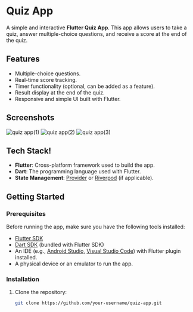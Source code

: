 # Quiz App

A simple and interactive **Flutter Quiz App**. This app allows users to take a quiz, answer multiple-choice questions, and receive a score at the end of the quiz.

## Features

- Multiple-choice questions.
- Real-time score tracking.
- Timer functionality (optional, can be added as a feature).
- Result display at the end of the quiz.
- Responsive and simple UI built with Flutter.

## Screenshots
![quiz app(1)](https://github.com/user-attachments/assets/d8ae62e6-8731-4153-ac24-5b22399297f9)
![quiz app(2)](https://github.com/user-attachments/assets/224c75e3-7a10-4d48-afb6-1d0b401febe1)
![quiz app(3)](https://github.com/user-attachments/assets/83848fe3-7f70-403d-b765-c38e492dfd67)

## Tech Stack!
- **Flutter**: Cross-platform framework used to build the app.
- **Dart**: The programming language used with Flutter.
- **State Management**: [Provider](https://pub.dev/packages/provider) or [Riverpod](https://pub.dev/packages/riverpod) (if applicable).

## Getting Started

### Prerequisites

Before running the app, make sure you have the following tools installed:

- [Flutter SDK](https://flutter.dev/docs/get-started/install)
- [Dart SDK](https://dart.dev/get-dart) (bundled with Flutter SDK)
- An IDE (e.g., [Android Studio](https://developer.android.com/studio), [Visual Studio Code](https://code.visualstudio.com/)) with Flutter plugin installed.
- A physical device or an emulator to run the app.

### Installation

1. Clone the repository:

   ```bash
   git clone https://github.com/your-username/quiz-app.git
